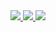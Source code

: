  <a href="https://velog.io/@doheeklm" target="_blank">
 <img src="https://img.shields.io/badge/velog-20C997?style=flat-square&logo=Velog&logoColor=white"/> <a href="https://www.youtube.com/channel/UCk0iaC_qtjGi_q9pXd20WJ/featured" target="_blank">
 <img src="https://img.shields.io/badge/YouTube-FF0000?style=flat-square&logo=YouTube&logoColor=white"/> <a href="https://blog.naver.com/dodo-_" target="_blank">
  <img src="https://img.shields.io/badge/NAVER-03C75A?style=flat-square&logo=NAVER&logoColor=white"/>

 
<!--
**doheeklm/doheeklm** is a ✨ _special_ ✨ repository because its `README.md` (this file) appears on your GitHub profile.

Here are some ideas to get you started:

- 🔭 I’m currently working on ...
- 🌱 I’m currently learning ...
- 👯 I’m looking to collaborate on ...
- 🤔 I’m looking for help with ...
- 💬 Ask me about ...
- 📫 How to reach me: ...
- 😄 Pronouns: ...
- ⚡ Fun fact: ...
-->
